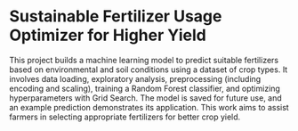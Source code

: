 # Sustainable Fertilizer Usage Optimizer for Higher Yield

This project builds a machine learning model to predict suitable fertilizers based on environmental and soil conditions using a dataset of crop types. It involves data loading, exploratory analysis, preprocessing (including encoding and scaling), training a Random Forest classifier, and optimizing hyperparameters with Grid Search. The model is saved for future use, and an example prediction demonstrates its application. This work aims to assist farmers in selecting appropriate fertilizers for better crop yield.
